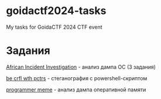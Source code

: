 # goidactf2024-tasks
My tasks for GoidaCTF 2024 CTF event

# Задания
[African Incident Investigation](https://github.com/k10nex/goidactf2024-tasks/tree/main/Forensics/African%20Incident%20Investigation) - анализ дампа ОС (3 задания)

[be crfl wth pctrs](https://github.com/k10nex/goidactf2024-tasks/tree/main/Forensics/be%20crfl%20wth%20pictrs) - стеганография с powershell-скриптом

[programmer meme](https://github.com/k10nex/goidactf2024-tasks/tree/main/Forensics/programmer%20meme) - анализ дампа оперативной памяти

